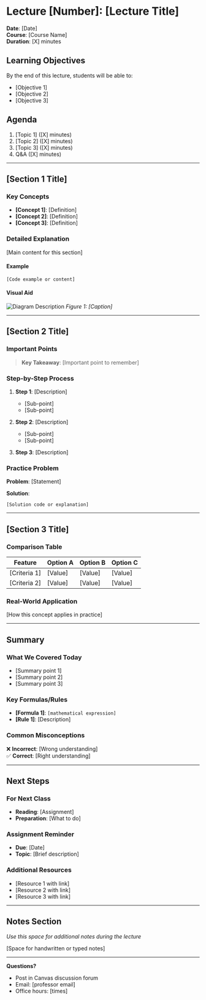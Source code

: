 # Lecture [Number]: [Lecture Title]

**Date**: [Date]  
**Course**: [Course Name]  
**Duration**: [X] minutes

## Learning Objectives
By the end of this lecture, students will be able to:
- [Objective 1]
- [Objective 2]
- [Objective 3]

## Agenda
1. [Topic 1] ([X] minutes)
2. [Topic 2] ([X] minutes)
3. [Topic 3] ([X] minutes)
4. Q&A ([X] minutes)

---

## [Section 1 Title]

### Key Concepts
- **[Concept 1]**: [Definition]
- **[Concept 2]**: [Definition]
- **[Concept 3]**: [Definition]

### Detailed Explanation
[Main content for this section]

#### Example
```[language]
[Code example or content]
```

#### Visual Aid
![Diagram Description](path/to/image.png)
*Figure 1: [Caption]*

---

## [Section 2 Title]

### Important Points
> **Key Takeaway**: [Important point to remember]

### Step-by-Step Process
1. **Step 1**: [Description]
   - [Sub-point]
   - [Sub-point]

2. **Step 2**: [Description]
   - [Sub-point]
   - [Sub-point]

3. **Step 3**: [Description]

### Practice Problem
**Problem**: [Statement]

**Solution**:
```[language]
[Solution code or explanation]
```

---

## [Section 3 Title]

### Comparison Table
| Feature | Option A | Option B | Option C |
|---------|----------|----------|----------|
| [Criteria 1] | [Value] | [Value] | [Value] |
| [Criteria 2] | [Value] | [Value] | [Value] |

### Real-World Application
[How this concept applies in practice]

---

## Summary

### What We Covered Today
- [Summary point 1]
- [Summary point 2]
- [Summary point 3]

### Key Formulas/Rules
- **[Formula 1]**: `[mathematical expression]`
- **[Rule 1]**: [Description]

### Common Misconceptions
❌ **Incorrect**: [Wrong understanding]  
✅ **Correct**: [Right understanding]

---

## Next Steps

### For Next Class
- **Reading**: [Assignment]
- **Preparation**: [What to do]

### Assignment Reminder
- **Due**: [Date]
- **Topic**: [Brief description]

### Additional Resources
- [Resource 1 with link]
- [Resource 2 with link]
- [Resource 3 with link]

---

## Notes Section
*Use this space for additional notes during the lecture*

[Space for handwritten or typed notes]

---

**Questions?** 
- Post in Canvas discussion forum
- Email: [professor email]
- Office hours: [times]

